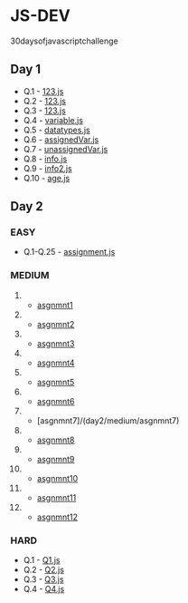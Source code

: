 # JS-DEV
 30daysofjavascriptchallenge
## Day 1

- Q.1 - [123.js](/day1/123.js)
- Q.2 - [123.js](/day1/123.js)
- Q.3 - [123.js](/day1/123.js)
- Q.4 - [variable.js](/day1/variable.js)
- Q.5 - [datatypes.js](/day1/datatypes.js)
- Q.6 - [assignedVar.js](/day1/assignedVar.js)
- Q.7 - [unassignedVar.js](/day1/unassignedVar.js)
- Q.8 - [info.js](/day1/info.js)
- Q.9 - [info2.js](/day1/info2.js)
- Q.10 - [age.js](/day1/age.js)

## Day 2

### EASY

- Q.1-Q.25 - [assignment.js](/day2/easy/assignment.js)

### MEDIUM

1. - [asgnmnt1](/day2/medium/asgnmnt1)
2. - [asgnmnt2](/day2/medium/asgnmnt2)
3. - [asgnmnt3](/day2/medium/asgnmnt3)
4. - [asgnmnt4](/day2/medium/asgnmnt4)
5. - [asgnmnt5](/day2/medium/asgnmnt5)
6. - [asgnmnt6](/day2/medium/asgnmnt6)
7. - [asgnmnt7]/(day2/medium/asgnmnt7)
8. - [asgnmnt8](/day2/medium/asgnmnt8)
9. - [asgnmnt9](/day2/medium/asgnmnt9)
10. - [asgnmnt10](/day2/medium/asgnmnt10)
11. - [asgnmnt11](/day2/medium/asgnmnt11)
12. - [asgnmnt12](/day2/medium/asgnmnt12)

### HARD

- Q.1 - [Q1.js](day2/hard/Q1.js)
- Q.2 - [Q2.js](day2/hard/Q2.js)
- Q.3 - [Q3.js](day2/hard/Q3.js)
- Q.4 - [Q4.js](day2/hard/Q4.js)
